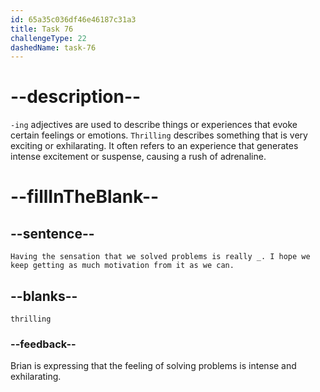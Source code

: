 ```yaml
---
id: 65a35c036df46e46187c31a3
title: Task 76
challengeType: 22
dashedName: task-76
---
```


# --description--

`-ing` adjectives are used to describe things or experiences that evoke certain feelings or emotions. `Thrilling` describes something that is very exciting or exhilarating. It often refers to an experience that generates intense excitement or suspense, causing a rush of adrenaline.

# --fillInTheBlank--

## --sentence--

`Having the sensation that we solved problems is really _. I hope we keep getting as much motivation from it as we can.`

## --blanks--

`thrilling`

### --feedback--

Brian is expressing that the feeling of solving problems is intense and exhilarating.
